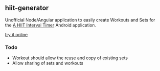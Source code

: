 ## hiit-generator

Unofficial Node/Angular application to easily create Workouts and Sets for the [A HIIT Interval Timer](https://play.google.com/store/apps/details?id=com.pimpimmobile.atimer) Android application.

[try it online](http://hiit.briac.net/)

### Todo

* Workout should allow the reuse and copy of existing sets
* Allow sharing of sets and workouts

